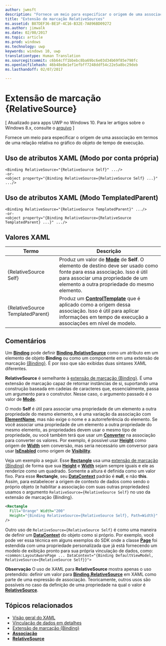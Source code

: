 ```yaml
---
author: jwmsft
description: "Fornece um meio para especificar o origem de uma associação em termos de uma relação relativa no gráfico do objeto de tempo de execução."
title: "Extensão de marcação RelativeSources"
ms.assetid: B87DEF36-BE1F-4C16-B32E-7A896BD09272
ms.author: jimwalk
ms.date: 02/08/2017
ms.topic: article
ms.prod: windows
ms.technology: uwp
keywords: windows 10, uwp
translationtype: Human Translation
ms.sourcegitcommit: c6b64cff1bbebc8ba69bc6e03d34b69f85e798fc
ms.openlocfilehash: 46b48e8e1ef1efbff7248ddf54c22e5a8bc29deb
ms.lasthandoff: 02/07/2017

---
```


# <a name="relativesource-markup-extension"></a>Extensão de marcação {RelativeSource}

[ Atualizado para apps UWP no Windows 10. Para ler artigos sobre o Windows 8.x, consulte o [arquivo](http://go.microsoft.com/fwlink/p/?linkid=619132) \]

Fornece um meio para especificar o origem de uma associação em termos de uma relação relativa no gráfico do objeto de tempo de execução.

## <a name="xaml-attribute-usage-self-mode"></a>Uso de atributos XAML (Modo por conta própria)

``` syntax
<Binding RelativeSource="{RelativeSource Self}" .../>
-or-
<object property="{Binding RelativeSource={RelativeSource Self} ...}" .../>
```

## <a name="xaml-attribute-usage-templatedparent-mode"></a>Uso de atributos XAML (Modo TemplatedParent)

``` syntax
<Binding RelativeSource="{RelativeSource TemplatedParent}" .../>
-or-
<object property="{Binding RelativeSource={RelativeSource TemplatedParent} ...}" .../>
```

## <a name="xaml-values"></a>Valores XAML

| Termo | Descrição |
|------|-------------|
| {RelativeSource Self} | Produz um valor de [<strong>Mode</strong>](https://msdn.microsoft.com/library/windows/apps/br209915) de <strong>Self</strong>. O elemento de destino deve ser usado como fonte para essa associação. Isso é útil para associar uma propriedade de um elemento a outra propriedade do mesmo elemento. |
| {RelativeSource TemplatedParent} | Produz um [<strong>ControlTemplate</strong>](https://msdn.microsoft.com/library/windows/apps/br209391) que é aplicado como a origem dessa associação. Isso é útil para aplicar informações em tempo de execução a associações em nível de modelo. | 

## <a name="remarks"></a>Comentários

Um [**Binding**](https://msdn.microsoft.com/library/windows/apps/br209820) pode definir [**Binding.RelativeSource**](https://msdn.microsoft.com/library/windows/apps/br209831) como um atributo em um elemento de objeto **Binding** ou como um componente em uma extensão de marcação [{Binding}](binding-markup-extension.md). É por isso que são exibidas duas sintaxes XAML diferentes.

**RelativeSource** é semelhante à [extensão de marcação {Binding}](binding-markup-extension.md).  É uma extensão de marcação capaz de retornar instâncias de si, suportando uma construção baseada em cadeias de caracteres que, essencialmente, passa um argumento para o construtor. Nesse caso, o argumento passado é o valor de [**Mode**](https://msdn.microsoft.com/library/windows/apps/br209915).

O modo **Self** é útil para associar uma propriedade de um elemento a outra propriedade do mesmo elemento, e é uma variação da associação com [**ElementName**](https://msdn.microsoft.com/library/windows/apps/br209828), mas não exige o nome e a autorreferência do elemento. Se você associar uma propriedade de um elemento a outra propriedade do mesmo elemento, as propriedades devem usar o mesmo tipo de propriedade, ou você também terá que usar um [**Converter**](https://msdn.microsoft.com/library/windows/apps/br209826) na associação para converter os valores. Por exemplo, é possível usar [**Height**](https://msdn.microsoft.com/library/windows/apps/br208718) como origem de [**Width**](https://msdn.microsoft.com/library/windows/apps/br208751) sem conversão, mas seria necessário um conversor para usar [**IsEnabled**](https://msdn.microsoft.com/library/windows/apps/br209419) como origem de [**Visibility**](https://msdn.microsoft.com/library/windows/apps/br209006).

Veja um exemplo a seguir. Esse [**Rectangle**](https://msdn.microsoft.com/library/windows/apps/br243371) usa uma [extensão de marcação {Binding}](binding-markup-extension.md) de forma que sua [**Height**](https://msdn.microsoft.com/library/windows/apps/br208718) e [**Width**](https://msdn.microsoft.com/library/windows/apps/br208751) sejam sempre iguais e ele as renderize como um quadrado. Somente a altura é definida como um valor fixo. Para esse **Rectangle**, seu [**DataContext**](https://msdn.microsoft.com/library/windows/apps/br208713) padrão é **null**, e não **this**. Assim, para estabelecer a origem de contexto de dados como sendo o próprio objeto (e habilitar a associação com suas outras propriedades) usamos o argumento `RelativeSource={RelativeSource Self}` no uso da extensão de marcação {Binding}.

```XML
<Rectangle
  Fill="Orange" Width="200"
  Height="{Binding RelativeSource={RelativeSource Self}, Path=Width}"
/>
```

Outro uso de `RelativeSource={RelativeSource Self}` é como uma maneira de definir um [**DataContext**](https://msdn.microsoft.com/library/windows/apps/br208713) do objeto como si próprio.  Por exemplo, você pode ver essa técnica em alguns exemplos do SDK onde a classe [**Page**](https://msdn.microsoft.com/library/windows/apps/br227503) foi estendida com uma propriedade personalizada que já está fornecendo um modelo de exibição pronto para sua própria vinculação de dados, como: `<common:LayoutAwarePage ... DataContext="{Binding DefaultViewModel, RelativeSource={RelativeSource Self}}">`

**Observação**  O uso de XAML para **RelativeSource** mostra apenas o uso pretendido: definir um valor para [**Binding.RelativeSource**](https://msdn.microsoft.com/library/windows/apps/br209831) em XAML como parte de uma expressão de associação. Teoricamente, outros usos são possíveis no caso da definição de uma propriedade na qual o valor é [**RelativeSource**](https://msdn.microsoft.com/library/windows/apps/br209913).

## <a name="related-topics"></a>Tópicos relacionados

* [Visão geral do XAML](xaml-overview.md)
* [Vinculação de dados em detalhes](https://msdn.microsoft.com/library/windows/apps/mt210946)
* [Extensão de marcação {Binding}](binding-markup-extension.md)
* [**Associação**](https://msdn.microsoft.com/library/windows/apps/br209820)
* [**RelativeSource**](https://msdn.microsoft.com/library/windows/apps/br209913)


